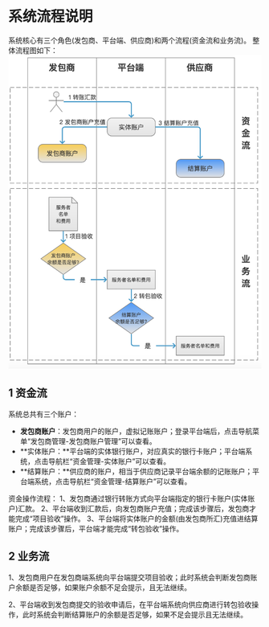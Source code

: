 # 系统流程说明

系统核心有三个角色(发包商、平台端、供应商)和两个流程(资金流和业务流)。
整体流程图如下：
![image.png](../assets/xtlcsm1-1.png)

## 1 资金流

系统总共有三个账户：

- **发包商账户**：发包商用户的账户，虚拟记账账户；登录平台端后，点击导航菜单“发包商管理-发包商账户管理”可以查看。
- **实体账户：**平台端的实体银行账户，对应真实的银行卡账户；平台端系统，点击导航栏“资金管理-实体账户”可以查看。
- **结算账户：**供应商的账户，相当于供应商记录平台端余额的记账账户；平台端系统，点击导航栏“资金管理-结算账户”可以查看。

资金操作流程：
1、发包商通过银行转账方式向平台端指定的银行卡账户(实体账户)汇款。
2、平台端收到汇款后，向发包商账户充值；完成该步骤后，发包商才能完成“项目验收”操作。
3、平台端将实体账户的金额(由发包商所汇)充值进结算账户；完成该步骤后，平台端才能完成“转包验收”操作。

## 2 业务流

1、发包商用户在发包商端系统向平台端提交项目验收；此时系统会判断发包商账户余额是否足够，如果账户余额不足会提示，且无法继续。

2、平台端收到发包商提交的验收申请后，在平台端系统向供应商进行转包验收操作，此时系统会判断结算账户的余额是否足够，如果不足会提示且无法继续。
